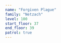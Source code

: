 ```yaml
---
name: "Forgiven Plague"
family: "Netzach"
level: 100
start_floor: 37
end_floor: 39
patrol: true
---
```

